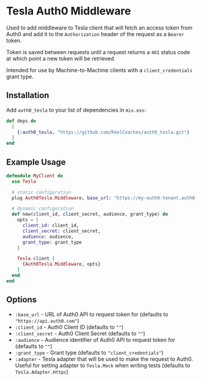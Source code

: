 # Tesla Auth0 Middleware

Used to add middleware to Tesla client that will fetch an access token from Auth0 and add it to the `Authorization` header of the request as a `Bearer` token.

Token is saved between requests until a request returns a `401` status code at which point a new token will be retrieved. 

Intended for use by Machine-to-Machine clients with a `client_credentials` grant type.

## Installation

Add `auth0_tesla` to your list of dependencies in `mix.exs`:

```elixir
def deps do
  [
    {:auth0_tesla, "https://github.com/ReelCoaches/auth0_tesla.git"}
  ]
end
```

## Example Usage

```elixir
defmodule MyClient do
  use Tesla

  # static configuration
  plug Auth0Tesla.Middleware, base_url: "https://my-auth0-tenant.auth0.com", client_id: "ABCD1234", client_secret: "some-secret", audience: "https://my-auth0-tenant.auth0.com/", grant_type: "client_credentials"

  # dynamic configuration
  def new(client_id, client_secret, audience, grant_type) do
    opts = [
      client_id: client_id,
      client_secret: client_secret,
      audience: audience,
      grant_type: grant_type
    ]

    Tesla.client [
      {Auth0Tesla.Middleware, opts}
    ]
  end
end
```

 ## Options
  - `:base_url` - URL of Auth0 API to request token for (defaults to `"https://api.auth0.com"`)
  - `:client_id` - Auth0 Client ID (defaults to `""`)
  - `:client_secret` - Auth0 Client Secret (defaults to `""`)
  - `:audience` - Audience identifier of Auth0 API to request token for (defaults to `""`)
  - `:grant_type` - Grant type (defaults to `"client_credentials"`)
  - `:adapter` - Tesla adapter that will be used to make the request to Auth0. Useful for setting adapter to `Tesla.Mock` when writing tests (defaults to `Tesla.Adapter.Httpc`)

